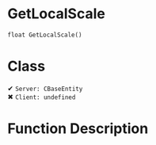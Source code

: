 # GetLocalScale
```
float GetLocalScale()
```
# Class
✔ `Server: CBaseEntity`  
✖ `Client: undefined`  

# Function Description

